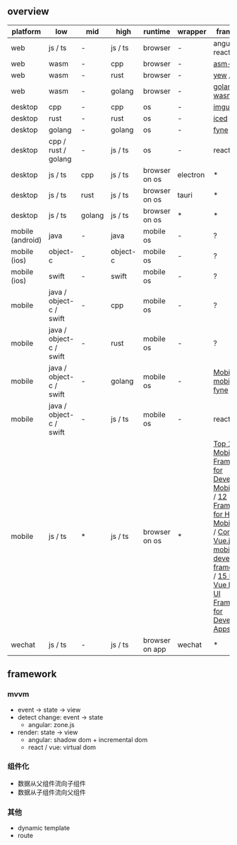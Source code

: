 ## overview

| platform         | low                     | mid    | high        | runtime        | wrapper  | framework    |
|------------------|-------------------------|--------|-------------|----------------|----------|--------------|
| web              | js / ts                 | -      | js / ts     | browser        | -        | angular / react / vue |
| web              | wasm                    | -      | cpp         | browser        | -        | [asm-dom](https://github.com/mbasso/asm-dom) |
| web              | wasm                    | -      | rust        | browser        | -        | [yew](https://github.com/yewstack/yew) / [dioxus](https://github.com/DioxusLabs/dioxus) |
| web              | wasm                    | -      | golang      | browser        | -        | [golang wasm wiki](https://github.com/golang/go/wiki/WebAssembly) |
| desktop          | cpp                     | -      | cpp         | os             | -        | [imgui](https://github.com/ocornut/imgui) |
| desktop          | rust                    | -      | rust        | os             | -        | [iced](https://github.com/iced-rs/iced) / [egui](https://github.com/emilk/egui) |
| desktop          | golang                  | -      | golang      | os             | -        | [fyne](https://github.com/fyne-io/fyne) |
| desktop          | cpp / rust / golang     | -      | js / ts     | os             | -        | react-native |
| desktop          | js / ts                 | cpp    | js / ts     | browser on os  | electron | *            |
| desktop          | js / ts                 | rust   | js / ts     | browser on os  | tauri    | *            |
| desktop          | js / ts                 | golang | js / ts     | browser on os  | *        | *            |
| mobile (android) | java                    | -      | java        | mobile os      | -        | ?           |
| mobile (ios)     | object-c                | -      | object-c    | mobile os      | -        | ?           |
| mobile (ios)     | swift                   | -      | swift       | mobile os      | -        | ?           |
| mobile           | java / object-c / swift | -      | cpp         | mobile os      | -        | ?            |
| mobile           | java / object-c / swift | -      | rust        | mobile os      | -        | ?            |
| mobile           | java / object-c / swift | -      | golang      | mobile os      | -        | [Mobile](https://github.com/golang/go/wiki/Mobile) / [mobile](https://github.com/golang/mobile) / [fyne](https://github.com/fyne-io/fyne) |
| mobile           | java / object-c / swift | -      | js / ts     | mobile os      | -        | react-native |
| mobile           | js / ts                 | *      | js / ts     | browser on os  | *        | [Top 10 Vue Mobile UI Frameworks for Developing Mobile Apps](https://www.cmarix.com/blog/top-10-vue-mobile-ui-frameworks-for-developing-mobile-apps/) / [12 Frameworks for Hybrid Mobile Apps](https://medium.com/@Jscrambler/12-frameworks-for-hybrid-mobile-apps-9cee8a91105e) / [Comparing Vue.js mobile app development frameworks](https://blog.logrocket.com/comparing-vue-js-mobile-app-development-frameworks/) / [15 Best Vue Mobile UI Frameworks for Developing Apps](https://superdevresources.com/vuejs-mobile-frameworks/) |
| wechat           | js / ts                 | -      | js / ts     | browser on app | wechat   | *            |

## framework

### mvvm

- event -> state -> view
- detect change: event -> state 
  - angular: zone.js
- render: state -> view 
  - angular: shadow dom + incremental dom
  - react / vue: virtual dom

### 组件化 

- 数据从父组件流向子组件
- 数据从子组件流向父组件

### 其他

- dynamic template
- route
